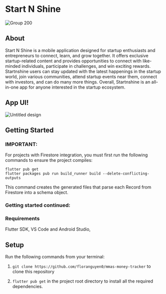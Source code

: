 # Start N Shine
![Group 200](https://user-images.githubusercontent.com/98517363/227026607-4768055b-a2ea-4f3b-baf3-028c2c51e372.png)

## About

Start N Shine is a mobile application designed for startup enthusiasts and entrepreneurs to connect, learn, and grow together. It offers exclusive startup-related content and provides opportunities to connect with like-minded individuals, participate in challenges, and win exciting rewards. Startnshine users can stay updated with the latest happenings in the startup world, join various communities, attend startup events near them, connect with investors, and can do many more things. Overall, Startnshine is an all-in-one app for anyone interested in the startup ecosystem.

## App UI!
![Untitled design](https://user-images.githubusercontent.com/98517363/227028900-3437e035-9bbb-44e6-9791-3ee51264ccce.png)




## Getting Started

### IMPORTANT:

For projects with Firestore integration, you must first run the following commands to ensure the project compiles:

```
flutter pub get
flutter packages pub run build_runner build --delete-conflicting-outputs
```

This command creates the generated files that parse each Record from Firestore into a schema object.

### Getting started continued:

### Requirements
Flutter SDK,
VS Code and
Android Studio,

## Setup

Run the following commands from your terminal:

1) `git clone https://github.com/floranguyen0/mmas-money-tracker` to clone this repository 

2) `flutter pub get` in the project root directory to install all the required dependencies.
